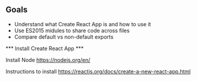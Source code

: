 ## Goals

* Understand what Create React App is and how to use it
* Use ES2015 midules to share code across files
* Compare default vs non-default exports

*** Install Create React App ***

Install Node https://nodejs.org/en/

Instructions to install https://reactjs.org/docs/create-a-new-react-app.html